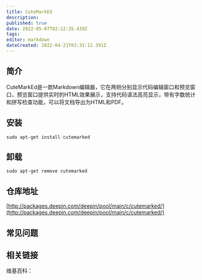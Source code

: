 ```yaml
---
title: CuteMarkEd
description: 
published: true
date: 2022-05-07T02:12:35.439Z
tags: 
editor: markdown
dateCreated: 2022-04-21T03:31:12.391Z
---
```


## 简介

CuteMarkEd是一款Markdown编辑器，它在两侧分别显示代码编辑窗口和预览窗口，预览窗口提供实时的HTML效果展示，支持代码语法高亮显示，带有字数统计和拼写检查功能，可以将文档导出为HTML和PDF。

## 安装

`sudo apt-get install cutemarked`

## 卸载

`sudo apt-get remove cutemarked`

## 仓库地址

[http://packages.deepin.com/deepin/pool/main/c/cutemarked/](http://packages.deepin.com/deepin/pool/main/c/cutemarked/)


## 常见问题


## 相关链接

维基百科：